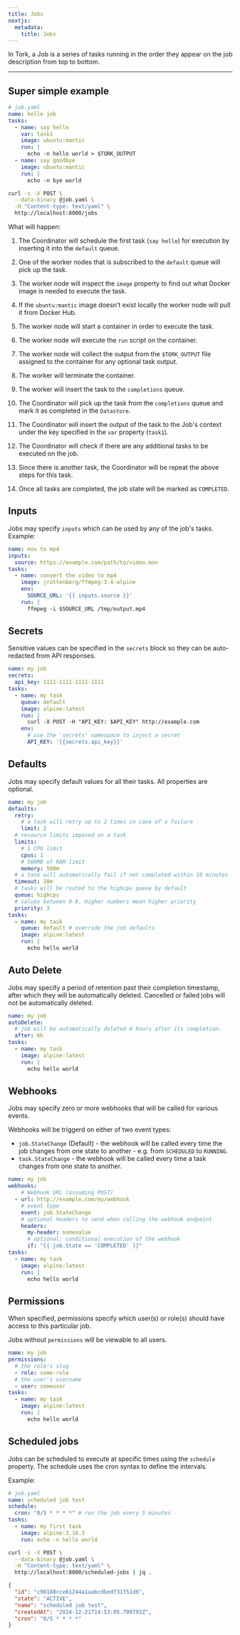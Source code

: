 ```yaml
---
title: Jobs
nextjs:
  metadata:
    title: Jobs
---
```


In Tork, a Job is a series of tasks running in the order they appear on the job description from top to bottom.

---

## Super simple example

```yaml
# job.yaml
name: hello job
tasks:
  - name: say hello
    var: task1
    image: ubuntu:mantic
    run: |
      echo -n hello world > $TORK_OUTPUT
  - name: say goodbye
    image: ubuntu:mantic
    run: |
      echo -n bye world
```

```bash
curl -s -X POST \
  --data-binary @job.yaml \
  -H "Content-type: text/yaml" \
  http://localhost:8000/jobs
```

What will happen:

1. The Coordinator will schedule the first task (`say hello`) for execution by inserting it into the `default` queue.

2. One of the worker nodes that is subscribed to the `default` queue will pick up the task.

3. The worker node will inspect the `image` property to find out what Docker image is needed to execute the task.

4. If the `ubuntu:mantic` image doesn't exist locally the worker node will pull it from Docker Hub.

5. The worker node will start a container in order to execute the task.

6. The worker node will execute the `run` script on the container.

7. The worker node will collect the output from the `$TORK_OUTPUT` file assigned to the container for any optional task output.

8. The worker will terminate the container.

9. The worker will insert the task to the `completions` queue.

10. The Coordinator will pick up the task from the `completions` queue and mark it as completed in the `Datastore`.

11. The Coordinator will insert the output of the task to the Job's context under the key specified in the `var` property (`task1`).

12. The Coordinator will check if there are any additional tasks to be executed on the job.

13. Since there is another task, the Coordinator will be repeat the above steps for this task.

14. Once all tasks are completed, the job state will be marked as `COMPLETED`.

## Inputs

Jobs may specify `inputs` which can be used by any of the job's tasks. Example:

```yaml
name: mov to mp4
inputs:
  source: https://example.com/path/to/video.mov
tasks:
  - name: convert the video to mp4
    image: jrottenberg/ffmpeg:3.4-alpine
    env:
      SOURCE_URL: '{{ inputs.source }}'
    run: |
      ffmpeg -i $SOURCE_URL /tmp/output.mp4
```

## Secrets

Sensitive values can be specified in the `secrets` block so they can be auto-redacted from API responses.

```yaml
name: my job
secrets:
  api_key: 1111-1111-1111-1111
tasks:
  - name: my task
    queue: default
    image: alpine:latest
    run: |
      curl -X POST -H "API_KEY: $API_KEY" http://example.com
    env:
      # use the 'secrets' namespace to inject a secret
      API_KEY: '{{secrets.api_key}}'
```

## Defaults

Jobs may specify default values for all their tasks. All properties are optional.

```yaml
name: my job
defaults:
  retry:
    # a task will retry up to 2 times in case of a failure
    limit: 2
  # resource limits imposed on a task
  limits:
    # 1 CPU limit
    cpus: 1
    # 500MB of RAM limit
    memory: 500m
  # a task will automatically fail if not completed within 10 minutes
  timeout: 10m
  # tasks will be routed to the highcpu queue by default
  queue: highcpu
  # values between 0-9. Higher numbers mean higher priority
  priority: 3
tasks:
  - name: my task
    queue: default # override the job defaults
    image: alpine:latest
    run: |
      echo hello world
```

## Auto Delete

Jobs may specify a period of retention past their completion timestamp, after which they will be automatically deleted. Cancelled or failed jobs will not be automatically deleted.

```yaml
name: my job
autoDelete:
  # job will be automatically deleted 6 hours after its completion.
  after: 6h
tasks:
  - name: my task
    image: alpine:latest
    run: |
      echo hello world
```

## Webhooks

Jobs may specify zero or more webhooks that will be called for various events.

Webhooks will be triggerd on either of two event types:

- `job.StateChange` (Default) - the webhook will be called every time the job changes from one state to another - e.g. from `SCHEDULED` to `RUNNING`.
- `task.StateChange` - the webhook will be called every time a task changes from one state to another.

```yaml
name: my job
webhooks:
    # Webhook URL (assuming POST)
  - url: http://example.com/my/webhook
    # event type
    event: job.StateChange
    # optional headers to send when calling the webhook endpoint
    headers:
      my-header: somevalue
	  # optional: conditional execution of the webhook
	  if: "{{ job.State == 'COMPLETED' }}"
tasks:
  - name: my task
    image: alpine:latest
    run: |
      echo hello world
```

## Permissions

When specified, permissions specify which user(s) or role(s) should have access to this particular job.

Jobs without `permissions` will be viewable to all users.

```yaml
name: my job
permissions:
  # the role's slug
  - role: some-role
  # the user's username
  - user: someuser
tasks:
  - name: my task
    image: alpine:latest
    run: |
      echo hello world
```

## Scheduled jobs

Jobs can be scheduled to execute at specific times using the `schedule` property. The schedule uses the cron syntax to define the intervals.

Example:

```yaml
# job.yaml
name: scheduled job test
schedule:
  cron: "0/5 * * * *" # run the job every 5 minutes
tasks:
  - name: my first task
    image: alpine:3.18.3
    run: echo -n hello world
```

```bash
curl -s -X POST \
  --data-binary @job.yaml \
  -H "Content-type: text/yaml" \
  http://localhost:8000/scheduled-jobs | jq .
```

```json
{
  "id": "c90188cce61244a1aabcdbedf31f51d6",
  "state": "ACTIVE",
  "name": "scheduled job test",
  "createdAt": "2024-12-21T14:53:05.709793Z",
  "cron": "0/5 * * * *"
}
```
